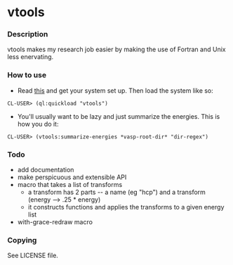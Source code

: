 # vtools

### Description
vtools makes my research job easier by making the use of Fortran and Unix less enervating.

### How to use
- Read [this](http://xach.livejournal.com/278047.html?thread=674335) and get your system set up. Then load the system like so:
<pre><code>CL-USER> (ql:quickload "vtools")</code></pre>

- You'll usually want to be lazy and just summarize the energies. This is how you do it:

<pre><code>CL-USER> (vtools:summarize-energies *vasp-root-dir* "dir-regex")</code></pre>


### Todo
- add documentation
- make perspicuous and extensible API
- macro that takes a list of transforms
    - a transform has 2 parts -- a name (eg "hcp") and a transform (energy --> .25 * energy)
    - it constructs functions and applies the transforms to a given energy list
- with-grace-redraw macro

### Copying
See LICENSE file.



